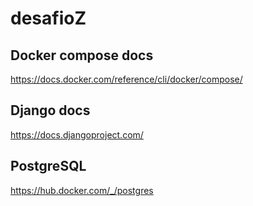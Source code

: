 # desafioZ

## Docker compose docs
https://docs.docker.com/reference/cli/docker/compose/

## Django docs
https://docs.djangoproject.com/

## PostgreSQL
https://hub.docker.com/_/postgres
